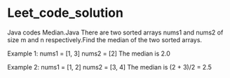 # Leet_code_solution
Java codes
Median.Java
There are two sorted arrays nums1 and nums2 of size m and n respectively.Find the median of the two sorted arrays.

Example 1:
nums1 = [1, 3]
nums2 = [2]
The median is 2.0

Example 2:
nums1 = [1, 2]
nums2 = [3, 4]
The median is (2 + 3)/2 = 2.5
